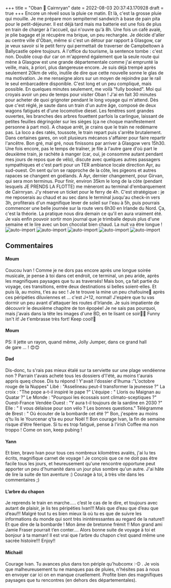 +++
title = "Oban 🚂 Cairnryan"
date = 2022-08-03 20:37:43.170928
draft = true
+++
Encore un réveil sous la pluie ce matin. Et là, c'est la grosse pluie qui mouille. Je me prépare mon sempiternel sandwich à base de pain pita pour le petit-déjeuner. Il est déjà tard mais ma batterie est une fois de plus en train de charger à l'accueil, qui n'ouvre qu'à 8h. Une fois un café avalé, je plie bagage et je récupère ma brique, un peu rechargée. Je décide d'aller au centre ville d'Oban, même si c'est un détour par rapport à Glasgow, car je veux savoir si le petit ferry qui permettait de traverser de Campbeltown à Ballycastle opère toujours. A l'office du tourisme, la sentence tombe : c'est non. Double coup dur car on m'apprend également que la seule route qui mène à Glasgow est une grande départementale comme j'ai emprunté la veille, mais, à priori, plus dangereuse encore. Je suis déjà trempé après seulement 20km de vélo, inutile de dire que cette nouvelle sonne le glas de ma motivation. Je me renseigne alors sur un moyen de rejoindre par le rail le seul embarcadère disponible. C'est long et un peu compliqué, mais possible. En quelques minutes seulement, me voilà "fully booked". Moi qui croyais avoir un peu de temps pour visiter Oban ! J'ai en fait 30 minutes pour acheter de quoi grignoter pendant le long voyage qui m'attend. Dès que c'est réglé, je saute dans un train d'un autre âge, composé de deux wagons fatigués et d'une locomotive diesel. Les fenêtres sont grandes ouvertes, les branches des arbres fouettent parfois la carlingue, laissant de petites feuilles dégringoler sur les sièges (ça ne choque manifestement personne à part moi). A chaque arrêt, je crains que le train ne redémarre pas. La loco a des ratés, toussote, le train repart puis s'arrête brutalement. Dans certaines gares, on voit plusieurs mécanos s'affairer pour faire repartir l'ancêtre. Bon gré, mal gré, nous finissons par arriver à Glasgow vers 15h30. Une fois encore, pas le temps de traîner, je file à l'autre gare d'où part le deuxième train, je rachète à manger (car, oui, je consomme autant pendant mes jours de repos que de vélo), discute avec quelques autres passagers sympathiques et c'est parti pour un TER ambiance locale direction Ayr, au sud-ouest. On sent qu'on se rapproche de la côte, les pigeons et autres rapaces se changent en goélands. À Ayr, dernier changement, pour Girvan, qui sera mon terminus. Pour finir, environ 35km le long de la côte (pendant lesquels JE PRENDS LA FLOTTE) me mèneront au terminal d'embarquement de Cairnryan. J'y réserve un ticket pour le ferry de 4h. C'est stratégique : je me reposerais au chaud et au sec dans le terminal jusqu'au check-in vers 3h, profiterais d'un magnifique lever de soleil sur l'eau à 5h, puis pourrais commencer une belle journée sur la route vers 6h30 en Irlande du Nord. Ça, c'est la théorie. La pratique nous dira demain ce qu'il en aura vraiment été. Je vais enfin pouvoir sortir mon journal que je trimballe depuis plus d'une semaine et le lire avec un bon chocolat bien chaud. La nuit va être longue !![auto-import](https://thumbsnap.com/i/YVbo5ioj.jpg)
![auto-import](https://thumbsnap.com/i/5M7oq41Q.jpg)
![auto-import](https://thumbsnap.com/i/qE6CJvZN.jpg)
![auto-import](https://thumbsnap.com/i/E3kdCT5C.jpg)
![auto-import](https://thumbsnap.com/i/wnwnESxt.jpg)
## Commentaires
#### Moum
Coucou Ivan ! Comme je ne dors pas encore après une longue soirée musicale, je pense à toi dans cet endroit, ce terminal, un peu aride, après les magnifiques paysages que tu as traversés! Mais bon, ça fait partie du voyage, ces transitions, entre deux destinations si belles soient-elles. Et puis là, au moins, t'es au sec ! Je te trouve la mine un peu chafouine🥴 après ces péripéties diluviennes et ... c'est J+12, normal! J'espère que tu vas dormir un peu avant d'attaquer les routes d'Irlande. Je suis impatiente de découvrir le deuxième chapitre de ton épopée! Je ne sais pas pourquoi, mais j'avais dans la tête les images d'une BD, en te lisant ce soir🚴🚂  Funny isn't it! 
Je t'embrasse très fort!  Keep cool!🙂
#### Moum
PS:  Il jette un rayon, quand même, Jolly Jumper, dans ce grand hall  
de gare ... !  😍😊
#### Dad
Dis-donc, tu s'rais pas mieux étalé sur ta serviette sur une plage vendéenne non ?
Parrain t'avais acheté tous les dossiers d'l'été, au moins t'aurais appris queq chose. Dis tu répond !
Y'avait l'dossier d'lhuma :"L'octobre rouge de la Nuppes"
Libé : "Asselineau peut-il transformer la jeunesse ?"
La croix : "The pope a-t-il inspiré le pape ?"
L'équipe : " Lloris ou Maignan au Quatar ?"
Le Monde : "Pourquoi les écossais sont climato-sceptiques ?"
Ouest-France Vendée Ouest : "Y aura t-il toujours de la sardine en 2030 ?"
Elle : " Il vous délaisse pour son vélo ? Les bonnes questions."
Télégramme de Brest : " Où écouter de la bombarde cet été ?"
Bon, j'espère au moins q'tu lis le Yourcenar q'ta eu pour Noël !!
Bon courage Ivan, la fin de semaine risque d'être féerique. Si tu es trop fatigué, pense à l'irish Coffee ma non troppo !
Come on son, keep pubing !
#### Yann
Et bien, bravo Ivan pour tous ces nombreux kilomètres avalés, j'ai lu tes écrits, magnifique carnet de voyage !
Je conçois que ce ne doit pas être facile tous les jours, et heureusement qu'une rencontre opportune peut apporter un peu d'humanité dans un jour plus sombre qu'un autre.
J'ai hâte de lire la suite de ton aventure :) 
Courage à toi, à très vite dans les commentaires ;)
#### L’arbre du chapon
Je reprends le train en marche….. c’est le cas de le dire, et toujours avec autant de plaisir, je lis tes péripéties Ivan!!!
Mais que d’eau que d’eau que d’eau!!!
Malgré tout tu es bien mieux là où tu es que de suivre les informations du monde qui sont très inintéressantes  au regard de la nature!! 
Et que dire de la bombarde ! Mon âme de bretonne frémit !! 
Mon grand ami Jamie Fraser pourrait t’en conter….
Alors bonne suite de voyage à toi et bonjour à ta maman! Il est vrai que l’arbre du chapon  c’est quand même une sacrée histoire!!!
Enjoy!!
#### Michaël
Courage Ivan. Tu avances plus dans ton périple qu'hubcomx :-D . Je vois que malheureusement tu ne manques pas de pluies, n'hésites pas à nous en envoyer car ici on en manque cruellement. Profite bien des magnifiques paysages que tu rencontres (en dehors des départementales).
